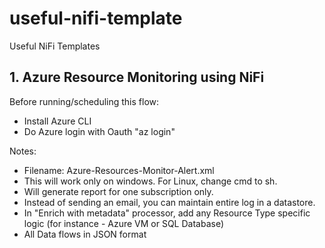# useful-nifi-template
Useful NiFi Templates

## 1. Azure Resource Monitoring using NiFi
Before running/scheduling this flow:
* Install Azure CLI
* Do Azure login with Oauth "az login"

Notes:
- Filename: Azure-Resources-Monitor-Alert.xml
- This will work only on windows. For Linux, change cmd to sh.
- Will generate report for one subscription only.
- Instead of sending an email, you can maintain entire log in a datastore.
- In "Enrich with metadata" processor, add any Resource Type specific logic (for instance - Azure VM or SQL Database)
- All Data flows in JSON format

